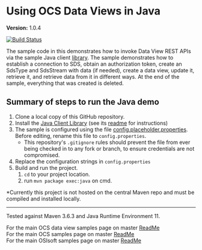 # Using OCS Data Views in Java

**Version:** 1.0.4

[![Build Status](https://dev.azure.com/osieng/engineering/_apis/build/status/product-readiness/OCS/osisoft.sample-ocs-data_views-java?repoName=osisoft%2Fsample-ocs-data_views-java&branchName=master)](https://dev.azure.com/osieng/engineering/_build/latest?definitionId=2617&repoName=osisoft%2Fsample-ocs-data_views-java&branchName=master)

The sample code in this demonstrates how to invoke Data View REST APIs via the sample Java client [library](https://github.com/osisoft/sample-ocs-sample_libraries-java). The sample demonstrates how to establish a connection to SDS, obtain an authorization token, create an SdsType and SdsStream with data (if needed), create a data view, update it, retrieve it, and retrieve data from it in different ways. At the end of the sample, everything that was created is deleted.

## Summary of steps to run the Java demo

1. Clone a local copy of this GitHub repository.
1. Install the [Java Client Library](https://github.com/osisoft/sample-ocs-sample_libraries-java) (see its [readme](https://github.com/osisoft/sample-ocs-sample_libraries-java) for instructions)
1. The sample is configured using the file [config.placeholder.properties](config.placeholder.properties). Before editing, rename this file to `config.properties`.
   - This repository's `.gitignore` rules should prevent the file from ever being checked in to any fork or branch, to ensure credentials are not compromised.
1. Replace the configuration strings in `config.properties`
1. Build and run the project.
   1. `cd` to your project location.
   1. run `mvn package exec:java` on cmd.

\*Currently this project is not hosted on the central Maven repo and must be compiled and installed locally.

---

Tested against Maven 3.6.3 and Java Runtime Environment 11.

For the main OCS data view samples page on master [ReadMe](https://github.com/osisoft/OSI-Samples-OCS/blob/master/docs/DATA_VIEWS_README.md)  
For the main OCS samples page on master [ReadMe](https://github.com/osisoft/OSI-Samples-OCS)  
For the main OSIsoft samples page on master [ReadMe](https://github.com/osisoft/OSI-Samples)

